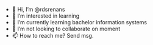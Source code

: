 - 👋 Hi, I’m @rdsrenans
- 👀 I’m interested in learning
- 🌱 I’m currently learning bachelor information systems
- 💞️ I’m not looking to collaborate on moment
- 📫 How to reach me? Send msg.

<!---
rdsrenans/rdsrenans is a ✨ special ✨ repository because its `README.md` (this file) appears on your GitHub profile.
You can click the Preview link to take a look at your changes.
--->
